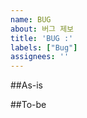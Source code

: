 ```yaml
---
name: BUG
about: 버그 제보
title: 'BUG :'
labels: ["Bug"]
assignees: ''
---
```

##As-is
<!-- 버그 발생 상황에 대해 자세하게 작성해주세요. -->

##To-be
<!-- 해결 방안에 대해 자세하게 작성해주세요. -->